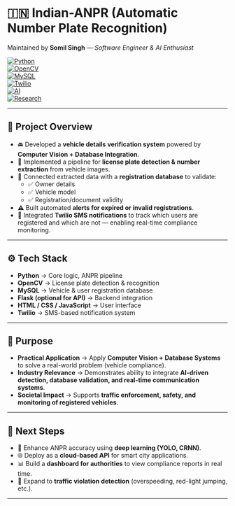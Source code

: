 # 🇮🇳 Indian-ANPR (Automatic Number Plate Recognition)  

Maintained by **Somil Singh** — *Software Engineer & AI Enthusiast*  

[![Python](https://img.shields.io/badge/Python-3.x-blue?logo=python)](https://www.python.org/)  
[![OpenCV](https://img.shields.io/badge/OpenCV-Computer%20Vision-green?logo=opencv)](https://opencv.org/)  
[![MySQL](https://img.shields.io/badge/Database-MySQL-orange?logo=mysql)](https://www.mysql.com/)  
[![Twilio](https://img.shields.io/badge/Notifications-Twilio-red?logo=twilio)](https://www.twilio.com/)  
[![AI](https://img.shields.io/badge/AI-Computer%20Vision-purple?logo=ai)]()  
[![Research](https://img.shields.io/badge/Focus-Research--Driven-yellow)]()  

---

## 📂 Project Overview  

- 🚘 Developed a **vehicle details verification system** powered by **Computer Vision + Database Integration**.  
- 📸 Implemented a pipeline for **license plate detection & number extraction** from vehicle images.  
- 🔎 Connected extracted data with a **registration database** to validate:  
  - ✅ Owner details  
  - ✅ Vehicle model  
  - ✅ Registration/document validity  
- ⚠️ Built automated **alerts for expired or invalid registrations**.  
- 📲 Integrated **Twilio SMS notifications** to track which users are registered and which are not — enabling real-time compliance monitoring.  

---

## ⚙️ Tech Stack  

- **Python** → Core logic, ANPR pipeline  
- **OpenCV** → License plate detection & recognition  
- **MySQL** → Vehicle & user registration database  
- **Flask (optional for API)** → Backend integration  
- **HTML / CSS / JavaScript** → User interface  
- **Twilio** → SMS-based notification system  

---

## 🎯 Purpose  

- **Practical Application** → Apply **Computer Vision + Database Systems** to solve a real-world problem (vehicle compliance).  
- **Industry Relevance** → Demonstrates ability to integrate **AI-driven detection, database validation, and real-time communication systems**.  
- **Societal Impact** → Supports **traffic enforcement, safety, and monitoring of registered vehicles**.  

---

## 🧠 Next Steps  

- 🔬 Enhance ANPR accuracy using **deep learning (YOLO, CRNN)**.  
- 🌐 Deploy as a **cloud-based API** for smart city applications.  
- 📊 Build a **dashboard for authorities** to view compliance reports in real time.  
- 🚦 Expand to **traffic violation detection** (overspeeding, red-light jumping, etc.).  

---

